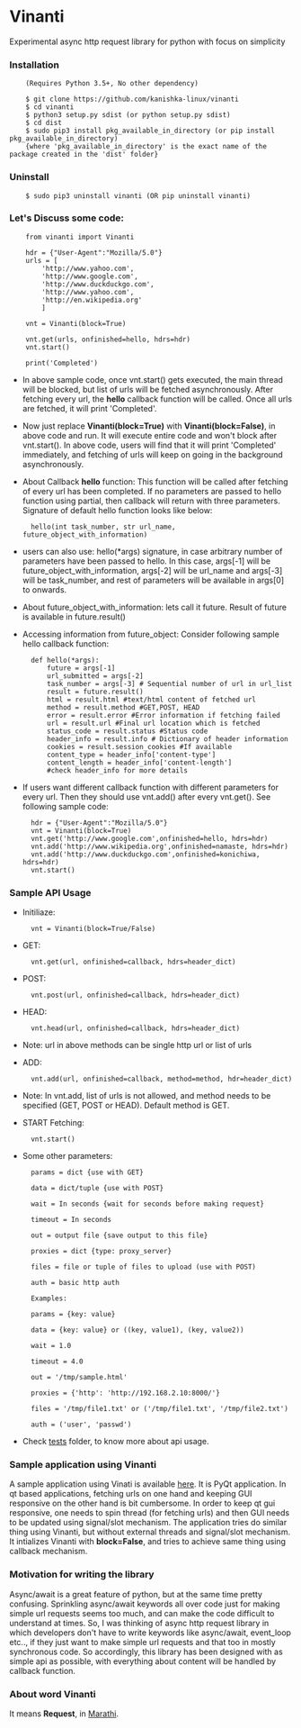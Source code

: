 # Vinanti

Experimental async http request library for python with focus on simplicity

### Installation

        (Requires Python 3.5+, No other dependency)

		$ git clone https://github.com/kanishka-linux/vinanti
		$ cd vinanti
		$ python3 setup.py sdist (or python setup.py sdist)
		$ cd dist
		$ sudo pip3 install pkg_available_in_directory (or pip install pkg_available_in_directory) 
        {where 'pkg_available_in_directory' is the exact name of the package created in the 'dist' folder}
			
### Uninstall
		
		$ sudo pip3 uninstall vinanti (OR pip uninstall vinanti)
		

### Let's Discuss some code:

        from vinanti import Vinanti
        
        hdr = {"User-Agent":"Mozilla/5.0"}
        urls = [
            'http://www.yahoo.com',
            'http://www.google.com',
            'http://www.duckduckgo.com',
            'http://www.yahoo.com',
            'http://en.wikipedia.org'
            ]
            
        vnt = Vinanti(block=True)
        
        vnt.get(urls, onfinished=hello, hdrs=hdr)
        vnt.start()
        
        print('Completed')
        
* In above sample code, once vnt.start() gets executed, the main thread will be blocked, but list of urls will be fetched asynchronously. After fetching every url, the **hello** callback function will be called. Once all urls are fetched, it will print 'Completed'.
    
* Now just replace **Vinanti(block=True)** with **Vinanti(block=False)**, in above code and run. It will execute entire code and won't block after vnt.start(). In above code, users will find that it will print 'Completed' immediately, and fetching of urls will keep on going in the background asynchronously.
    
* About Callback **hello** function: This function will be called after fetching of every url has been completed. If no parameters are passed to hello function using partial, then callback will return with three parameters. Signature of default hello function looks like below:
        
        hello(int task_number, str url_name, future_object_with_information)
        
* users can also use: hello(*args) signature, in case arbitrary number of parameters have been passed to hello. In this case, args[-1] will be future_object_with_information, args[-2] will be url_name and args[-3] will be task_number, and rest of parameters will be available in args[0] to onwards.
    
* About future_object_with_information: lets call it future. Result of future is available in future.result()
    
* Accessing information from future_object: Consider following sample hello callback function:
        
        def hello(*args):
            future = args[-1]
            url_submitted = args[-2]
            task_number = args[-3] # Sequential number of url in url_list
            result = future.result()
            html = result.html #text/html content of fetched url 
            method = result.method #GET,POST, HEAD
            error = result.error #Error information if fetching failed
            url = result.url #Final url location which is fetched
            status_code = result.status #Status code
            header_info = result.info # Dictionary of header information
            cookies = result.session_cookies #If available
            content_type = header_info['content-type'] 
            content_length = header_info['content-length']
            #check header_info for more details
    
* If users want different callback function with different parameters for every url. Then they should use vnt.add() after every vnt.get(). See following sample code:
    
        hdr = {"User-Agent":"Mozilla/5.0"}
        vnt = Vinanti(block=True)
        vnt.get('http://www.google.com',onfinished=hello, hdrs=hdr)
        vnt.add('http://www.wikipedia.org',onfinished=namaste, hdrs=hdr)
        vnt.add('http://www.duckduckgo.com',onfinished=konichiwa, hdrs=hdr)
        vnt.start()

### Sample API Usage

* Initiliaze: 
        
        vnt = Vinanti(block=True/False)

* GET: 
        
        vnt.get(url, onfinished=callback, hdrs=header_dict)

* POST: 
        
        vnt.post(url, onfinished=callback, hdrs=header_dict)

* HEAD: 
        
        vnt.head(url, onfinished=callback, hdrs=header_dict)

* Note: url in above methods can be single http url or list of urls

* ADD:  
        
        vnt.add(url, onfinished=callback, method=method, hdr=header_dict)
        
* Note: In vnt.add, list of urls is not allowed, and method needs to be specified (GET, POST or HEAD). Default method is GET.

* START Fetching: 
        
        vnt.start()

* Some other parameters:

        params = dict {use with GET}
        
        data = dict/tuple {use with POST} 
        
        wait = In seconds {wait for seconds before making request}
        
        timeout = In seconds
        
        out = output file {save output to this file}
        
        proxies = dict {type: proxy_server}
        
        files = file or tuple of files to upload (use with POST)
        
        auth = basic http auth
        
        Examples: 
        
        params = {key: value}
        
        data = {key: value} or ((key, value1), (key, value2))
        
        wait = 1.0
        
        timeout = 4.0
        
        out = '/tmp/sample.html'
        
        proxies = {'http': 'http://192.168.2.10:8000/'}
        
        files = '/tmp/file1.txt' or ('/tmp/file1.txt', '/tmp/file2.txt')  
        
        auth = ('user', 'passwd')
        

* Check [tests](https://github.com/kanishka-linux/vinanti/tree/master/tests) folder, to know more about api usage. 


### Sample application using Vinanti

A sample application using Vinati is available [here](https://github.com/kanishka-linux/WebComics/tree/master/WebComics-vinanti). It is PyQt application. In qt based applications, fetching urls on one hand and keeping GUI responsive on the other hand is bit cumbersome. In order to keep qt gui responsive, one needs to spin thread (for fetching urls) and then GUI needs to be updated using signal/slot mechanism. The application tries do similar thing using Vinanti, but without external threads and signal/slot mechanism. It intializes Vinanti with **block=False**, and tries to achieve same thing using callback mechanism.
    
### Motivation for writing the library

Async/await is a great feature of python, but at the same time pretty confusing. Sprinkling async/await keywords all over code just for making simple url requests seems too much, and can make the code difficult to understand at times. So, I was thinking of async http request library in which developers don't have to write keywords like async/await, event_loop etc.., if they just want to make simple url requests and that too in mostly synchronous code. So accordingly, this library has been designed with as simple api as possible, with everything about content will be handled by callback function.

### About word Vinanti

It means **Request**, in [Marathi](https://en.wikipedia.org/wiki/Marathi_language).
